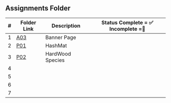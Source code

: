 ##  Assignments Folder

|   #   | Folder Link | Description | Status Complete = ✅ Incomplete =🛑 |
| :---: | ------------| ----------- | ------------------------------------ |
|   1   | [A03](https://github.com/dmreyescoy03/4883-PrgmTech-Reyes-Coy/tree/main/Assignments/A03)  | Banner Page |
|   2   | [P01](https://github.com/dmreyescoy03/4883-PrgmTech-Reyes-Coy/tree/main/Assignments/P01)  | HashMat |
|   3   | [P02](https://github.com/dmreyescoy03/4883-PrgmTech-Reyes-Coy/tree/main/Assignments/P02)  | HardWood Species
|   4   | []()  |
|   5   | []()  |
|   6   | []()  |                
|   7   | []()  | 
